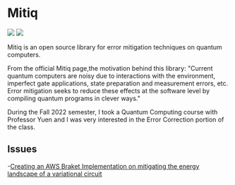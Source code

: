 # Mitiq


[![](https://img.shields.io/badge/Mitiq-docs-green)](https://mitiq.readthedocs.io/en/stable/)
[![](https://img.shields.io/badge/Mitiq-repo-blue)](https://github.com/unitaryfund/mitiq)

Mitiq is an open source library for error mitigation techniques on quantum computers.

From the official Mitiq page,the motivation behind this library: "Current quantum computers are noisy due to interactions with the environment, imperfect gate applications, state preparation and measurement errors, etc. Error mitigation seeks to reduce these effects at the software level by compiling quantum programs in clever ways."

During the Fall 2022 semester, I took a Quantum Computing course with Professor Yuen and I was very interested in the Error Correction portion of the class. 

## Issues

-[Creating an AWS Braket Implementation on mitigating the energy landscape of a variational circuit](https://github.com/unitaryfund/mitiq/issues/1332)


